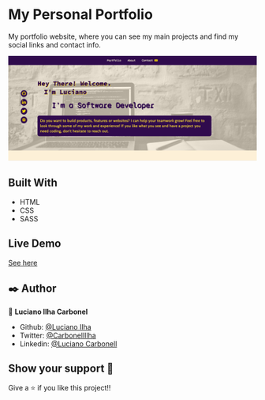 # My Personal Portfolio

My portfolio website, where you can see my main projects and find my social links and contact info.

![Screenshot](assets/images/pf-screenshot.png)

## Built With

- HTML
- CSS
- SASS

## Live Demo

[See here](https://quirky-golick-1a9aba.netlify.app/)

## ✒️ Author <a name = "author"></a>

👤 **Luciano Ilha Carbonel**

- Github: [@Luciano Ilha](https://github.com/luciano-ilha)
- Twitter: [@CarbonellIlha](https://twitter.com/CarbonellIlha)
- Linkedin: [@Luciano Carbonell](https://www.linkedin.com/in/luciano-carbonell/)

## Show your support :muscle:

Give a ⭐️ if you like this project!!
